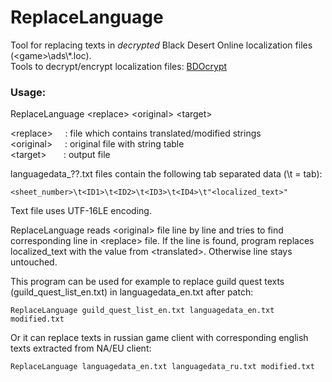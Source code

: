 # ReplaceLanguage
Tool for replacing texts in *decrypted* Black Desert Online localization files (\<game\>\ads\\*.loc).<br>
Tools to decrypt/encrypt localization files: [BDOcrypt](https://github.com/AMGarkin/BDOcrypt)


### Usage:
ReplaceLanguage \<replace\> \<original\> \<target\>

\<replace\>&nbsp;&nbsp;&nbsp;&nbsp;&nbsp;: file which contains translated/modified strings<br>
\<original\>&nbsp;&nbsp;&nbsp;&nbsp;&nbsp;: original file with string table<br>
\<target\>&nbsp;&nbsp;&nbsp;&nbsp;&nbsp;&nbsp;&nbsp;: output file<br>


languagedata_??.txt files contain the following tab separated data (\t = tab):

    <sheet_number>\t<ID1>\t<ID2>\t<ID3>\t<ID4>\t"<localized_text>"

Text file uses UTF-16LE encoding.

ReplaceLanguage reads \<original\> file line by line and tries to find corresponding line in \<replace\> file. If the line is found, program replaces localized_text with the value from \<translated\>. Otherwise line stays untouched.

This program can be used for example to replace guild quest texts (guild_quest_list_en.txt) in languagedata_en.txt after patch:

    ReplaceLanguage guild_quest_list_en.txt languagedata_en.txt modified.txt

Or it can replace texts in russian game client with corresponding english texts extracted from NA/EU client:

    ReplaceLanguage languagedata_en.txt languagedata_ru.txt modified.txt
